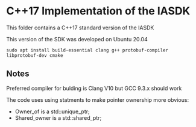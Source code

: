 # C++17 Implementation of the IASDK

This folder contains a C++17 standard version of the IASDK

This version of the SDK was developed on Ubuntu 20.04

```shell
sudo apt install build-essential clang g++ protobuf-compiler libprotobuf-dev cmake
```

## Notes

Preferred compiler for bulding is Clang V10 but GCC 9.3.x should work

The code uses using statments to make pointer ownership more obvious:

* Owner_of is a std::unique_ptr;
* Shared_owner is a std::shared_ptr;
